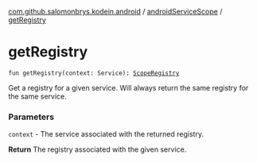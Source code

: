 [com.github.salomonbrys.kodein.android](../index.md) / [androidServiceScope](index.md) / [getRegistry](.)

# getRegistry

`fun getRegistry(context: Service): `[`ScopeRegistry`](../../com.github.salomonbrys.kodein/-scope-registry/index.md)

Get a registry for a given service. Will always return the same registry for the same service.

### Parameters

`context` - The service associated with the returned registry.

**Return**
The registry associated with the given service.

